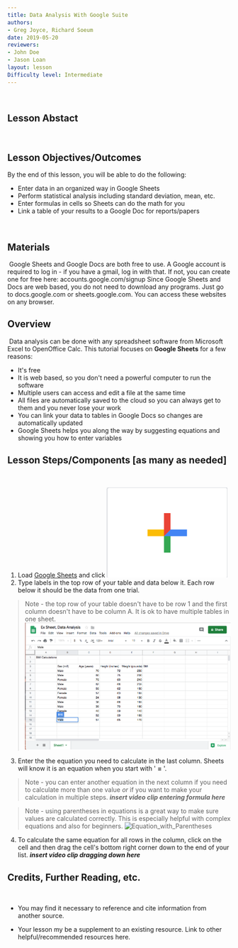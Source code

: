 ```yaml
---
title: Data Analysis With Google Suite
authors:
- Greg Joyce, Richard Soeum
date: 2019-05-20
reviewers:
- John Doe
- Jason Loan
layout: lesson
Difficulty level: Intermediate
---
```

​
## Lesson Abstact
​
## Lesson Objectives/Outcomes

By the end of this lesson, you will be able to do the following:

* Enter data in an organized way in Google Sheets
* Perform statistical analysis including standard deviation, mean, etc.
* Enter formulas in cells so Sheets can do the math for you
* Link a table of your results to a Google Doc for reports/papers

​
## Materials
​
Google Sheets and Google Docs are both free to use. A Google account is required to log in - if you have a gmail, log in with that. If not, you can create one for free here: accounts.google.com/signup
Since Google Sheets and Docs are web based, you do not need to download any programs. Just go to docs.google.com or sheets.google.com. You can access these websites on any browser.
​
## Overview
​
Data analysis can be done with any spreadsheet software from Microsoft Excel to OpenOffice Calc. This tutorial focuses on **Google Sheets** for a few reasons:
* It's free
* It is web based, so you don't need a powerful computer to run the software
* Multiple users can access and edit a file at the same time
* All files are automatically saved to the cloud so you can always get to them and you never lose your work
* You can link your data to tables in Google Docs so changes are automatically updated
* Google Sheets helps you along the way by suggesting equations and showing you how to enter variables
​
## Lesson Steps/Components [as many as needed]
​
1. Load [Google Sheets](https://www.google.com ) and click ![new file button](https://github.com/ymonteagudo9896/pierce-hacker-submissions/blob/master/New_file_logo.png)
2. Type labels in the top row of your table and data below it. Each row below it should be the data from one trial.
> Note - the top row of your table doesn't have to be row 1 and the first column doesn't have to be column A. It is ok to have multiple tables in one sheet.
![Table_Layout](https://github.com/ymonteagudo9896/pierce-hacker-submissions/blob/master/lessons/Table_Layout.png)
3. Enter the the equation you need to calculate in the last column. Sheets will know it is an equation when you start with ' **=** '.
>Note - you can enter another equation in the next column if you need to calculate more than one value _or_ if you want to make your calculation in multiple steps.
__*insert video clip entering formula here*__

>Note - using parentheses in equations is a great way to make sure values are calculated correctly. This is especially helpful with complex equations and also for beginners.
![Equation_with_Parentheses](https://github.com/ymonteagudo9896/pierce-hacker-submissions/blob/master/lessons/Equation_with_Parentheses.png) 
4. To calculate the same equation for all rows in the column, click on the cell and then drag the cell's bottom right corner down to the end of your list.
 __*insert video clip dragging down here*__

## Credits, Further Reading, etc.
​

* You may find it necessary to reference and cite information from another source.

* Your lesson my be a supplement to an existing resource. Link to other helpful/recommended resources here.
<!--stackedit_data:
eyJoaXN0b3J5IjpbLTE3NDIwOTg2NTYsLTE0MzE5NzI1NzYsLT
g5NzgwNjcyNiwtMTM5OTI2NDE4NywxNDg2NjIzMTYwLDE2NzM4
NjYyNTYsMTA0MzIwMjYxMiwtMTEyNDM4NjU1NCwtMTkzODAwOT
Y5NCwxMTM2ODA5Nzc3LC0xNDg3MTYyNjQ3LC0xNzI5MDgyMTc4
XX0=
-->